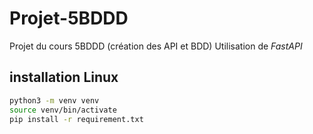 # Projet-5BDDD

Projet du cours 5BDDD (création des API et BDD)
Utilisation de _FastAPI_

## installation Linux

```bash
python3 -m venv venv
source venv/bin/activate
pip install -r requirement.txt
````